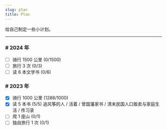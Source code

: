 ```yaml
---
slug: plan
title: Plan
---
```


给自己制定一些小计划。

---

<div class="nolist">

### # 2024 年

- [ ] 骑行 1500 公里 (0/1500)
- [ ] 旅行 3 次 (0/3)
- [ ] 读 6 本文学书 (0/6)

### # 2023 年

- [x] 骑行 1000 公里 (1288/1000)
- [x] 读 5 本书 (5/5) 追风筝的人 / 活着 / 曾国藩家书 / 清末民国人口贩卖与家庭生活 / 传习录
- [ ] 爬 1 座山 (0/1)
- [ ] 独自旅行 1 次 (0/1)

</div>